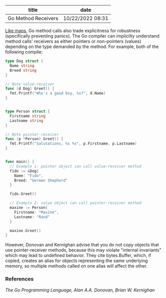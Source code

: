 | title | date |
|---|---|
| Go Method Receivers | 10/22/2022 08:31 |

[Like maps](1666531549.md), Go method calls also trade explicitness for 
robustness (specifically preventing panics). 
The Go compiler can implicilty understand method calls' receivers as either 
pointers or non-pointers (values) depending on the type demanded by the method.
For example, both of the following compile:

```Go
type Dog struct {
  Name string
  Breed string
}

// Note value-receiver
func (d Dog) Greet() {
  fmt.Printf("Who's a good boy, %s?", d.Name)
}


type Person struct {
  Firstname string
  Lastname string
}

// Note pointer-receiver
func (p *Person) Greet() {
  fmt.Printf("Salutations, %s %s", p.Firstname, p.Lastname)
}


func main() {
  // Example 1: pointer object can call value-receiver method
  fido := &Dog{
    Name: "Fido",
    Breed: "German Shepherd"
  }

  fido.Greet()

  // Example 2: value object can call pointer-receiver method
  maxine := Person{
    Firstname: "Maxine",
    Lastname: "Rand"
  }

  maxine.Greet()
}

```

However, Donovan and Kernighan advise that you do not copy objects that use 
pointer-receiver methods, because this may violate "internal invariants" which
may lead to undefined behavior. They cite bytes.Buffer, which, if copied, 
creates an alias for objects representing the same underlying memory, so multiple
methods called on one alias will affect the other. 

### References
_The Go Programming Language, Alan A.A. Donovan, Brian W. Kernighan_

